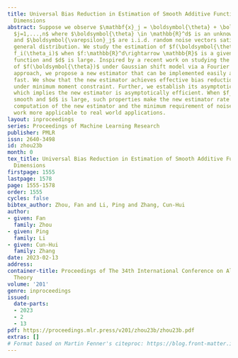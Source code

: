 ```yaml
---
title: Universal Bias Reduction in Estimation of Smooth Additive Function in High
  Dimensions
abstract: Suppose we observe $\mathbf{x}_j = \boldsymbol{\theta} + \boldsymbol{\varepsilon}_j$,
  $j=1,...,n$ where $\boldsymbol{\theta} \in \mathbb{R}^d$ is an unknown parameter
  and $\boldsymbol{\varepsilon}_j$ are i.i.d. random noise vectors satisfying some
  general distribution. We study the estimation of $f(\boldsymbol{\theta}):= \sum_{i=1}^d
  f_i(\theta_i)$ when $f:\mathbb{R}^d\rightarrow \mathbb{R}$ is a given smooth additive
  function and $d$ is large. Inspired by a recent work on studying the estimation
  of $f(\boldsymbol{\theta})$ under Gaussian shift model via a Fourier analytical
  approach, we propose a new estimator that can be implemented easily and computed
  fast. We show that the new estimator achieves effective bias reduction universally
  under minimum moment constraint. Further, we establish its asymptotic normality
  which implies the new estimator is asymptotically efficient. When $f_i$ is sufficiently
  smooth and $d$ is large, such properties make the new estimator rate optimal. Efficient
  computation of the new estimator and the minimum requirement of noise make this
  work more applicable to real world applications.
layout: inproceedings
series: Proceedings of Machine Learning Research
publisher: PMLR
issn: 2640-3498
id: zhou23b
month: 0
tex_title: Universal Bias Reduction in Estimation of Smooth Additive Function in High
  Dimensions
firstpage: 1555
lastpage: 1578
page: 1555-1578
order: 1555
cycles: false
bibtex_author: Zhou, Fan and Li, Ping and Zhang, Cun-Hui
author:
- given: Fan
  family: Zhou
- given: Ping
  family: Li
- given: Cun-Hui
  family: Zhang
date: 2023-02-13
address:
container-title: Proceedings of The 34th International Conference on Algorithmic Learning
  Theory
volume: '201'
genre: inproceedings
issued:
  date-parts:
  - 2023
  - 2
  - 13
pdf: https://proceedings.mlr.press/v201/zhou23b/zhou23b.pdf
extras: []
# Format based on Martin Fenner's citeproc: https://blog.front-matter.io/posts/citeproc-yaml-for-bibliographies/
---
```

